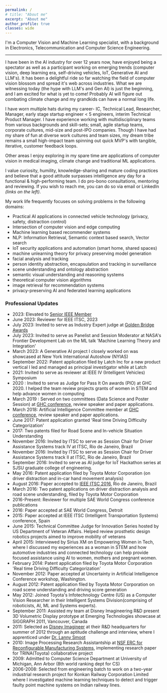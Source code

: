 ```yaml
---
permalink: /
# title: "About me"
excerpt: "About me"
author_profile: true
classes: wide
---
```


I'm a Computer Vision and Machine Learning specialist, with a background in Electronics, Telecommunication and Computer Science Engineering.

---
I have been in the AI industry for over 12 years now, have enjoyed being a spectator as well as a participant working on emerging trends (computer vision, deep learning era, self-driving vehicles, IoT, Generative AI and LLM's). It has been a delightful ride so far watching the field of computer vision blossom and spread it's web across industries. 
What we are witnessing today (the hype with LLM's and Gen AI) is just the beginning, and I am excited for what is yet to come! Probably AI will figure out combating climate change and my grandkids can have a normal long life.

I have worn multiple hats during my career- IC, Technical Lead, Researcher, Manager, early stage startup engineer < 5 engineers, interim Technical Product Manager.
I have experience working with multidisciplinary teams from various backgrounds and skill-sets; small, agile startup teams, corporate cultures, mid-size and post-IPO companies. 
Though I have had my share of fun at diverse work cultures and team sizes, my dream tribe remains a small high-impact team spinning out quick MVP's with tangible, iterative, customer feedback loops.

Other areas I enjoy exploring in my spare time are applications of computer vision in medical imaging, climate change and traditional ML applications.

I value curiosity, humility, knowledge-sharing and mature coding practices and believe that a good attitude surpasses intelligence any day for a functional & high-performing team.
I do pro-bono consultations, mentoring and reviewing. If you wish to reach me, you can do so via email or LinkedIn _(links on the left)_.

My work life frequently focuses on solving problems in the following domains:
* Practical AI applications in connected vehicle technology (privacy, safety, distraction control)
* Intersection of computer vision and edge computing
* Machine learning based recommender systems
* NLP: Information Retrieval, Semantic context based search, Vector search
* IoT security applications and automation (smart home, shared spaces)
* machine unlearning theory for privacy preserving model generation
* facial analysis and tracking
* person identity abstraction, encapsulation and tracking in surveillance
* scene understanding and ontology abstraction
* semantic visual understanding and reasoning systems
* theoretical computer vision algorithms
* image retrieval for recommendation systems
* privacy-preserving AI and federated learning applications

### Professional Updates

* 2023: Elevated to [Senior IEEE Member](https://r5.ieee.org/houston/about-ieee/ieee-senior-membership/#:~:text=Senior%20Membership%20grade%20is%20held,and%20documented%20achievements%20of%20significance) 
* June 2023:  Reviewer for IEEE ITSC, 2023
* July 2023: Invited to serve as Industry Expert judge at [Golden Bridge Awards](https://globeeawards.com/golden-bridge-awards/)
* July 2023: Invited to serve as Panelist and Session Moderator at NASA's Frontier Development Lab on the ML talk 'Machine Learning Theory and Integration'
* March 2023: A Generative AI project I closely worked on was showcased at New York International Autoshow (NYIAS)
* September 2022: Patent application filed by Latch Inc for a new product vertical I led and managed as principal investigator while at Latch
* 2021: Invited to serve as reviewer at IEEE IV (Intelligent Vehicles) Symposium
* 2020 : Invited to serve as Judge for Pass It On awards (PIO) at GHC 2020. I helped the team review projects grants of women in STEM and help advance women in computing 
* March 2019 : Served on two committees (Data Science and Poster Session) at [GHC conference](https://ghc.anitab.org/), review speaker and paper applications.
* March 2018: Artificial Intelligence Committee member at [GHC conference](https://ghc.anitab.org/https://ghc.anitab.org/), review speaker and paper applications.
* June 2017: Patent application granted 'Real time Driving Difficulty Categorization'
* 2017: Two patents filed for Road Scene and In-vehicle Situation Understanding
* November 2016: Invited by ITSC to serve as Session Chair for Driver Assistance Systems track IV at ITSC, Rio de Janeiro, Brazil
* November 2016: Invited by ITSC to serve as Session Chair for Driver Assistance Systems track II at ITSC, Rio de Janeiro, Brazil
* September 2016: Invited to serve as AI judge for IoT Hackathon series at SJSU graduate college of engineering.
* May 2016: Patent application filed by Toyota Motor Corporation (on driver distraction and in-car hand movement analysis)
* August 2016: Paper accepted to [IEEE ITSC 2016](https://web.fe.up.pt/~ieeeitsc2016/index.html), Rio de Janeiro, Brazil 
* March 2016: Two patent applications on driver distraction analysis and road scene understanding, filed by Toyota Motor Corporation
* 2016-Present: Reviewer for multiple SAE World Congress conference publications
* 2016: Paper accepted at SAE World Congress, Detroit
* 2015: Paper accepted at IEEE ITSC (Intelligent Transportation Systems) conference, Spain
* June 2015: Technical Committee Judge for Innovation Series hosted by US Department of Veteran Affairs. Helped review prosthetic design robotics projects aimed to improve mobility of veterans
* April 2015: Interviewed by Sirius XM on Empowering Women in Tech, where I discussed my experiences as a woman in STEM and how automotive industries and connected technology can help provide focused assistance using AI to women, mothers and pregnant women.
* February 2014: Patent application filed by Toyota Motor Corporation 'Real time Driving Difficulty Categorization'
* November 2012: Paper accepted at Uncertainty in Artificial Intelligence Conference workshop, Washington.
* August 2012: Patent application filed by Toyota Motor Corporation on road scene understanding and driving score generation
* May 2012: Joined Toyota's Infotechnology Centre (US) as a Computer Vision Researcher in their Intelligent Systems Division(comprising of roboticists, AI, ML and Systems experts).
* September 2011: Assisted my team at Disney Imagineering R&D present 3D Volumetric Display prototype at Emerging Technologies showcase at SIGGRAPH 2011, Vancouver, Canada
* 2011: Selected as [Disney Imagineer](https://laist.com/news/entertainment/how-to-become-an-imagineer-according-to-the-disney-documentary-director) at their R&D headquarters for summer of 2012 through an aptitude challenge and interview, where I apprenticed under [Dr. Lanny Smoot](https://en.wikipedia.org/wiki/Lanny_Smoot)
* 2010: Image Processing Research Assistantship at [NSF ERC for Reconfigurable Manufacturing Systems](https://erc.engin.umich.edu/), implementing research paper for TRINA(Toyota) collaborative project
* 2009: Admitted to Computer Science Department at University of Michigan, Ann Arbor (8th world ranking dept for CS)
* 2006-2008: Selected from engineering batch to work on a two-year industrial research project for Konkan Railway Corporation Limited where I investigated machine learning techniques to detect and trigger faulty point machine systems on Indian railway lines.


